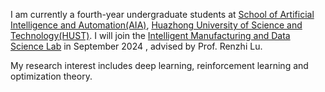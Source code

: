 I am currently a fourth-year undergraduate students at [School of Artificial Intelligence and Automation(AIA)](http://english.aia.hust.edu.cn/index.htm), [Huazhong University of Science and Technology(HUST)](https://english.hust.edu.cn/). I will join the [Intelligent Manufacturing and Data Science Lab](http://imds.aia.hust.edu.cn/English/Home.htm) in September 2024 , advised by Prof. Renzhi Lu.

My research interest includes deep learning, reinforcement learning and optimization theory.